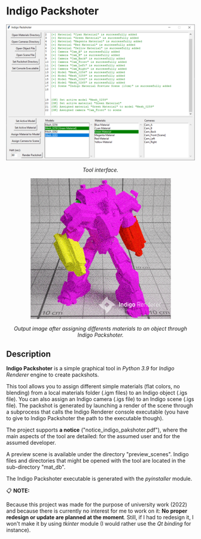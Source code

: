 # Indigo Packshoter

<p align=center>
  <img src="https://github.com/JinFrx/indigo-packshoter/blob/main/showcase.PNG" alt="showcase image" style="width: 650px; max-width: 100%; height: auto" title="Click to enlarge picture" />  
</p>

<p align=center><i>Tool interface.</i></p>

<p align=center>
  <img src="https://github.com/JinFrx/indigo-packshoter/blob/main/packshot_example.png" alt="packshot example" style="width: 375px; max-width: 100%; height: auto" title="Click to enlarge picture" />
</p>

<p align=center><i>Output image after assigning differents materials to an object through Indigo Packshoter.</i></p>

<!-- OLD DESCRIPTION
<p align=center>Example of packshot: a Transformer, with different simple materials assigned on each model of the object through the utility</p>
-->

## Description

**Indigo Packshoter** is a simple graphical tool in *Python 3.9* for *Indigo Renderer* engine to create packshots.

This tool allows you to assign different simple materials (flat colors, no blending) from a local materials folder (.igm files) to an Indigo object (.igs file).
You can also assign an Indigo camera (.igs file) to an Indigo scene (.igs file).
The packshot is generated by launching a render of the scene through a subprocess that calls the Indigo Renderer console executable (you have to give to Indigo Packshoter the path to the executable though).

The project supports **a notice** ("notice_indigo_pakshoter.pdf"), where the main aspects of the tool are detailed: for the assumed user and for the assumed developer.

A preview scene is available under the directory "preview_scenes".
Indigo files and directories that might be opened with the tool are located in the sub-directory "mat_db".

The Indigo Packshoter executable is generated with the *pyinstaller* module.

:clipboard: **NOTE:**

Because this project was made for the purpose of university work (2022) and because there is currently no interest for me to work on it: **No proper redesign or update are planned at the moment**.
Still, if I had to redesign it, I won't make it by using *tkinter* module (I would rather use the *Qt binding* for instance).
